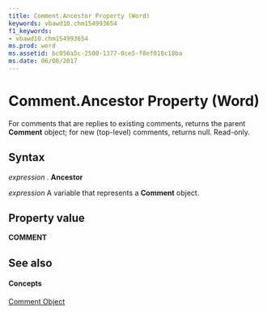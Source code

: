 ```yaml
---
title: Comment.Ancestor Property (Word)
keywords: vbawd10.chm154993654
f1_keywords:
- vbawd10.chm154993654
ms.prod: word
ms.assetid: bc056a5c-2500-1377-0ce5-f8ef018c18ba
ms.date: 06/08/2017
---
```



# Comment.Ancestor Property (Word)

For comments that are replies to existing comments, returns the parent **Comment** object; for new (top-level) comments, returns null. Read-only.


## Syntax

 _expression_ . **Ancestor**

 _expression_ A variable that represents a **Comment** object.


## Property value

 **COMMENT**


## See also


#### Concepts


[Comment Object](comment-object-word.md)

